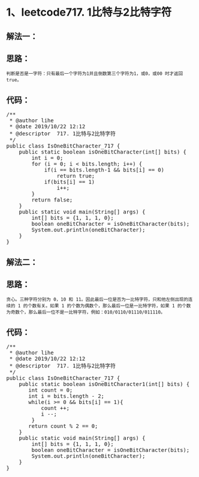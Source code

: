 # 1、leetcode717. 1比特与2比特字符
解法一：
--  
思路：
--
    判断是否是一字符：只有最后一个字符为1并且倒数第三个字符为1，或0，或00 时才返回true。  
代码： 
--
<pre>
/**
 * @author lihe
 * @date 2019/10/22 12:12
 * @descriptor  717. 1比特与2比特字符
 */
public class IsOneBitCharacter_717 {
    public static boolean isOneBitCharacter(int[] bits) {
        int i = 0;
        for (i = 0; i < bits.length; i++) {
            if(i == bits.length-1 && bits[i] == 0)
                return true;
            if(bits[i] == 1)
                i++;
        }
        return false;
    }
    public static void main(String[] args) {
        int[] bits = {1, 1, 1, 0};
        boolean oneBitCharacter = isOneBitCharacter(bits);
        System.out.println(oneBitCharacter);
    }
}
</pre>
解法二：
--  
思路：
--
    贪心。三种字符分别为 0，10 和 11。因此最后一位是否为一比特字符，只和他左侧出现的连续的 1 的个数有关。如果 1 的个数为偶数个，那么最后一位是一比特字符，如果 1 的个数为奇数个，那么最后一位不是一比特字符，例如：010/0110/01110/011110。   
代码： 
--
<pre>
/**
 * @author lihe
 * @date 2019/10/22 12:12
 * @descriptor  717. 1比特与2比特字符
 */
public class IsOneBitCharacter_717 {
    public static boolean isOneBitCharacter1(int[] bits) {
       int count = 0;
       int i = bits.length - 2;
       while(i >= 0 && bits[i] == 1){
           count ++;
           i --;
        }
       return count % 2 == 0;
    }
    public static void main(String[] args) {
        int[] bits = {1, 1, 1, 0};
        boolean oneBitCharacter = isOneBitCharacter(bits);
        System.out.println(oneBitCharacter);
    }
}
</pre>
